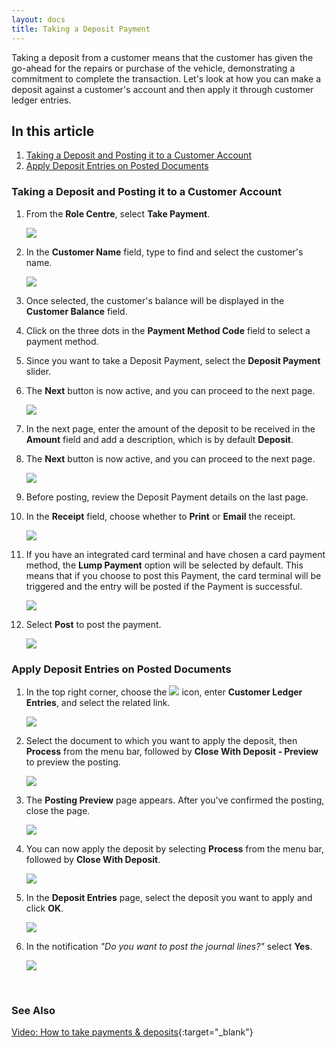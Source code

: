 ```yaml
---
layout: docs
title: Taking a Deposit Payment
---
```


Taking a deposit from a customer means that the customer has given the go-ahead for the repairs or purchase of the vehicle, demonstrating a commitment to complete the transaction. Let's look at how you can make a deposit against a customer's account and then apply it through customer ledger entries.


## In this article
1. [Taking a Deposit and Posting it to a Customer Account](#taking-a-deposit-and-posting-it-to-a-customer-account)
2. [Apply Deposit Entries on Posted Documents](#apply-deposit-entries-on-posted-documents)


### Taking a Deposit and Posting it to a Customer Account
1. From the **Role Centre**, select **Take Payment**.

   ![](media/take-payment-home.png)

1. In the **Customer Name** field, type to find and select the customer's name.

   ![](media/take-payment-customer.png)

1. Once selected, the customer's balance will be displayed in the **Customer Balance** field.
1. Click on the three dots in the **Payment Method Code** field to select a payment method.
1. Since you want to take a Deposit Payment, select the **Deposit Payment** slider.
1. The **Next** button is now active, and you can proceed to the next page.

   ![](media/take-payment-payment-method.png)

1. In the next page, enter the amount of the deposit to be received in the **Amount** field and add a description, which is by default **Deposit**.
1. The **Next** button is now active, and you can proceed to the next page.

   ![](media/take-payment-deposit.png)

1. Before posting, review the Deposit Payment details on the last page.
1. In the **Receipt** field, choose whether to **Print** or **Email** the receipt.

   ![](media/take-payment-deposit2.png)

1. If you have an integrated card terminal and have chosen a card payment method, the **Lump Payment** option will be selected by default. This means that if you choose to post this Payment, the card terminal will be triggered and the entry will be posted if the Payment is successful. 

   ![](media/take-payment-integrated-card-terminal.png)

1. Select **Post** to post the payment.

   ![](media/take-payment-post-card.png)

### Apply Deposit Entries on Posted Documents
1. In the top right corner, choose the ![](media/search_icon.png) icon, enter **Customer Ledger Entries**, and select the related link.

   ![](media/apply-deposit-payment1.png)

2. Select the document to which you want to apply the deposit, then **Process** from the menu bar, followed by **Close With Deposit - Preview** to preview the posting.

   ![](media/apply-deposit-payment2.png)

3. The **Posting Preview** page appears. After you've confirmed the posting, close the page.

   ![](media/apply-deposit-payment3.png)

4. You can now apply the deposit by selecting **Process** from the menu bar, followed by **Close With Deposit**.

   ![](media/apply-deposit-payment4.png)

5. In the **Deposit Entries** page, select the deposit you want to apply and click **OK**.

   ![](media/apply-deposit-payment5.png)

6. In the notification *"Do you want to post the journal lines?"* select **Yes**.

   ![](media/apply-deposit-payment6.png)



<br>

### **See Also**
[Video: How to take payments & deposits](https://www.youtube.com/watch?v=akx2eeBwRIo){:target="_blank"}
